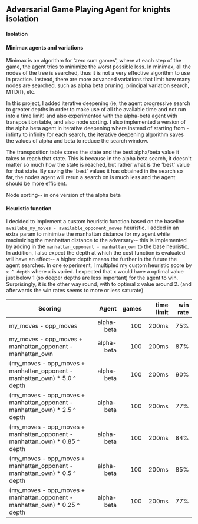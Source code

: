 ## Adversarial Game Playing Agent for knights isolation

#### Isolation


#### Minimax agents and variations
Minimax is an algorithm for 'zero sum games', where at each step of the game, the agent tries to minimize the 
worst possible loss. In minimax, all the nodes of the tree is searched, thus it is not a very effective
algorithm to use in practice. Instead, there are more advanced variations that limit how many nodes are
searched, such as alpha beta pruning, principal variation search, MTD(f), etc. 

In this project, I added iterative deepening (ie, the agent progressive search to greater depths in order to 
make use of all the available time and not run into a time limit) and also experimented with the alpha-beta agent with transposition table, and also
node sorting. I also implemented a version of the alpha beta agent in iterative deepening where instead of starting 
from -infinty to infinity for each search, the iterative deepening algorithm saves the values of alpha and beta to reduce 
the search window.

The transposition table stores the state and the best alpha/beta value it takes to reach that state. This is because
in the alpha beta search, it doesn't matter so much how the state is reached, but rather what is the 'best' value for
that state. By saving the 'best' values it has obtained in the search so far, the nodes agent will rerun a search on 
is much less and the agent should be more efficient.

Node sorting-- in one version of the alpha beta 

#### Heuristic function
I decided to implement a custom heuristic function based on the baseline
`availabe_my_moves - available_opponent_moves` heuristic. I added in 
an extra param to minimize the manhattan distance for my agent while maximizing the 
manhattan distance to the adversary-- this is implemented by adding in the 
`manhattan_opponent - manhattan_own` to the base heuristic. In addition, I also
expect the depth at which the cost function is evaluated will have 
an effect-- a higher depth means the further in the future the agent searches. In one 
experiment, I multipled my custom heuristic score by `x ^ depth` where x is varied. I expected
that x would have a optimal value just below 1 (so deeper depths are less important) for the 
agent to win. Surprisingly, it is the other way round, with to optimal x value around 2. (and afterwards the win rates
seems to more or less saturate)

| Scoring        | Agent           | games  | time limit| win rate|
| ------------- |-------------:| -----:|-------------:|-------------:|
| my_moves - opp_moves  | alpha-beta | 100 | 200ms| 75%|
| my_moves - opp_moves + manhattan_opponent - manhattan_own| alpha-beta | 100 | 200ms| 87%|
| (my_moves - opp_moves + manhattan_opponent - manhattan_own) * 5.0 ^ depth| alpha-beta | 100 | 200ms| 90%|
| (my_moves - opp_moves + manhattan_opponent - manhattan_own) * 2.5 ^ depth| alpha-beta | 100 | 200ms| 77%|
| (my_moves - opp_moves + manhattan_opponent - manhattan_own) * 0.85 ^ depth| alpha-beta | 100 | 200ms| 84%|
| (my_moves - opp_moves + manhattan_opponent - manhattan_own) * 0.5 ^ depth| alpha-beta | 100 | 200ms| 85%|
| (my_moves - opp_moves + manhattan_opponent - manhattan_own) * 0.25 ^ depth| alpha-beta | 100 | 200ms| 77%|

 